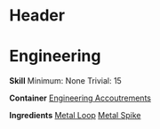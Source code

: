 # Header
<!-- TITLE: Belt Buckle -->
<!-- SUBTITLE: A belt buckle for use in, belts! -->

# Engineering
**Skill**
Minimum: None
Trivial: 15

**Container**
[Engineering Accoutrements](engineering-accoutrements)

**Ingredients**
[Metal Loop](metal-loop)
[Metal Spike](metal-spike)